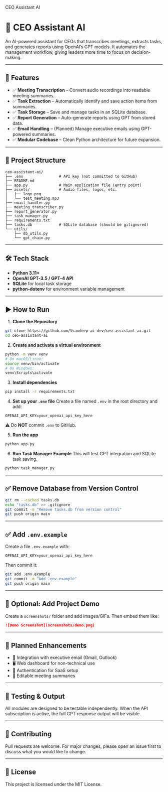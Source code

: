  CEO Assistant AI

# 🤖 CEO Assistant AI

An AI-powered assistant for CEOs that transcribes meetings, extracts tasks, and generates reports using OpenAI’s GPT models. It automates the management workflow, giving leaders more time to focus on decision-making.

---

## 🚀 Features

- ✅ **Meeting Transcription** – Convert audio recordings into readable meeting summaries.
- ✅ **Task Extraction** – Automatically identify and save action items from summaries.
- ✅ **Task Storage** – Save and manage tasks in an SQLite database.
- ✅ **Report Generation** – Auto-generate reports using GPT from stored data.
- ✅ **Email Handling** – (Planned) Manage executive emails using GPT-powered summaries.
- ✅ **Modular Codebase** – Clean Python architecture for future expansion.

---

## 📁 Project Structure

```
ceo-assistant-ai/
├── .env                # API key (not committed to GitHub)
├── README.md
├── app.py              # Main application file (entry point)
├── assets/             # Audio files, logos, etc.
│   ├── logo.png
│   └── test_meeting.mp3
├── email_handler.py
├── meeting_transcriber.py
├── report_generator.py
├── task_manager.py
├── requirements.txt
├── tasks.db            # SQLite database (should be gitignored)
└── utils/
    ├── db_utils.py
    └── gpt_chain.py
```

---

## 🛠️ Tech Stack

- **Python 3.11+**
- **OpenAI GPT-3.5 / GPT-4 API**
- **SQLite** for local task storage
- **python-dotenv** for environment variable management

---

## ▶️ How to Run

1. **Clone the Repository**
```bash
git clone https://github.com/Vsandeep-ai-dev/ceo-assistant-ai.git
cd ceo-assistant-ai
```

2. **Create and activate a virtual environment**
```bash
python -m venv venv
# On macOS/Linux:
source venv/bin/activate
# On Windows:
venv\Scripts\activate
```

3. **Install dependencies**
```bash
pip install -r requirements.txt
```

4. **Set up your `.env` file**
Create a file named `.env` in the root directory and add:
```env
OPENAI_API_KEY=your_openai_api_key_here
```

⚠️ Do **NOT** commit `.env` to GitHub.

5. **Run the app**
```bash
python app.py
```

6. **Run Task Manager Example**
This will test GPT integration and SQLite task saving.
```bash
python task_manager.py
```

---

## ✅ Remove Database from Version Control

```bash
git rm --cached tasks.db
echo "tasks.db" >> .gitignore
git commit -m "Remove tasks.db from version control"
git push origin main
```

---

## ✅ Add `.env.example`

Create a file `.env.example` with:
```env
OPENAI_API_KEY=your_openai_api_key_here
```

Then commit it:
```bash
git add .env.example
git commit -m "Add .env.example"
git push origin main
```

---

## 📸 Optional: Add Project Demo

Create a `screenshots/` folder and add images/GIFs. Then embed them like:

```markdown
![Demo Screenshot](screenshots/demo.png)
```

---

## 🧠 Planned Enhancements

- 🔗 Integration with executive email (Gmail, Outlook)
- 🖥 Web dashboard for non-technical use
- 🔐 Authentication for SaaS setup
- 📝 Editable meeting summaries

---

## 🧪 Testing & Output

All modules are designed to be testable independently. When the API subscription is active, the full GPT response output will be visible.

---

## 🤝 Contributing

Pull requests are welcome. For major changes, please open an issue first to discuss what you would like to change.

---

## 📝 License

This project is licensed under the MIT License.
